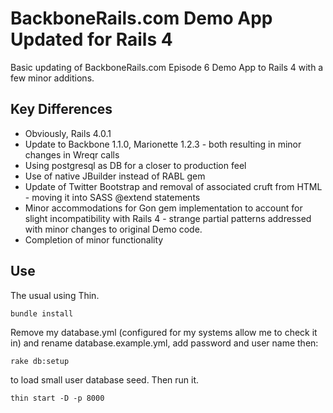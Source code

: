 # BackboneRails.com Demo App Updated for Rails 4


Basic updating of BackboneRails.com Episode 6 Demo App to Rails 4 with a few minor additions.

## Key Differences

* Obviously, Rails 4.0.1
* Update to Backbone 1.1.0, Marionette 1.2.3 - both resulting in minor changes in Wreqr calls
* Using postgresql as DB for a closer to production feel
* Use of native JBuilder instead of RABL gem
* Update of Twitter Bootstrap and removal of associated cruft from HTML - moving it into SASS @extend statements
* Minor accommodations for Gon gem implementation to account for slight incompatibility with Rails 4 - strange partial patterns addressed with minor changes to original Demo code.
* Completion of minor functionality


## Use
The usual using Thin.

    bundle install

Remove my database.yml (configured for my systems allow me to check it in) and rename database.example.yml, add password and user name then:

    rake db:setup

to load small user database seed.  Then run it.

    thin start -D -p 8000

